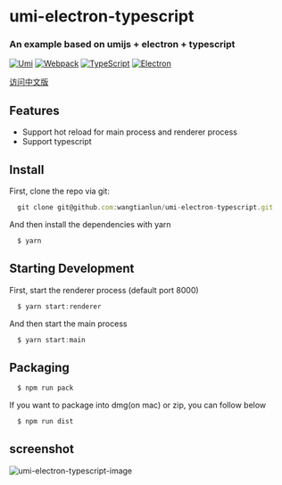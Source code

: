 # umi-electron-typescript

### An example based on umijs + electron + typescript

[![Umi](https://img.souche.com/f2e/a92fc3dfdb4918578861c42bbfcfaf7f.png)](https://umijs.org/)
[![Webpack](https://img.souche.com/f2e/cdc96229f3f9b7068a9b13f7658a9b0e.png)](https://webpack.js.org/)
[![TypeScript](https://img.souche.com/f2e/abaffc28828246dcca08eae82a0b34c3.png)](https://www.typescriptlang.org/)
[![Electron](https://img.souche.com/f2e/4f18b23a82d106ce023cdaf17c6dfd51.png)](https://electronjs.org/)

[访问中文版](https://github.com/wangtianlun/umi-electron-typescript/blob/master/README.zh-CN.md)

## Features
- Support hot reload for main process and renderer process
- Support typescript

## Install

First, clone the repo via git:

```javascript
  git clone git@github.com:wangtianlun/umi-electron-typescript.git
```

And then install the dependencies with yarn

```javascript
  $ yarn
```

## Starting Development

First, start the renderer process (default port 8000)

```javascript
  $ yarn start:renderer
```

And then start the main process

```javascript
  $ yarn start:main
```

## Packaging

```javascript
  $ npm run pack
```

If you want to package into dmg(on mac) or zip, you can follow below

```javascript
  $ npm run dist
```

## screenshot

![umi-electron-typescript-image](https://img.souche.com/f2e/f26a29f3232f33dfa1ade9b48df64b6b.png)

